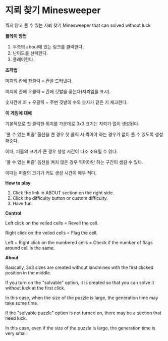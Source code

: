 # 지뢰 찾기 Minesweeper
찍지 않고 풀 수 있는 지뢰 찾기
Minesweeper that can solved without luck

**플레이 방법**

1. 우측의 about에 있는 링크를 클릭한다.
2. 난이도를 선택한다.
3. 플레이한다.

**조작법**

미지의 칸에 좌클릭 = 칸을 드러낸다.

미지의 칸에 우클릭 = 칸에 깃발을 꽂는다(지뢰임을 표시).

숫자칸에 좌 + 우클릭 = 주변 깃발의 수와 숫자가 같은 지 체크한다.

**이 게임에 대해**

 기본적으로 첫 클릭한 위치를 가운데로 3x3 크기는 지뢰가 없이 생성된다.
 
'풀 수 있는 퍼즐' 옵션을 켠 경우 첫 클릭 시 찍어야 하는 경우가 없이 풀 수 있도록 생성해준다.

이때, 퍼즐의 크기가 큰 경우 생성 시간이 다소 소요될 수 있다.

'풀 수 있는 퍼즐' 옵션을 켜지 않은 경우 찍어야만 하는 구간이 생길 수 있다.

이때는 퍼즐의 크기가 커도 생성 시간이 매우 적다.

**How to play**

1. Click the link in ABOUT section on the right side.
2. Click the difficulty button or custom difficulty.
3. Have fun.

**Control**

Left click on the veiled cells = Reveil the cell.

Right click on the veiled cells = Flag the cell.

Left + Right click on the numbered cells = Check if the number of flags around cell is the same.

**About**

 Basically, 3x3 sizes are created without landmines with the first clicked position in the middle.
 
If you turn on the "solvable" option, it is created so that you can solve it without luck at the first click.

In this case, when the size of the puzzle is large, the generation time may take some time.

If the "solvable puzzle" option is not turned on, there may be a section that need luck.

In this case, even if the size of the puzzle is large, the generation time is very small.
